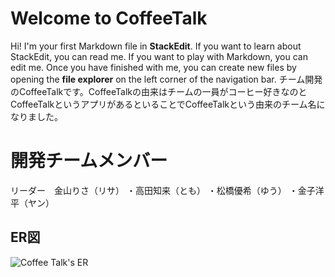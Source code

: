 # Welcome to CoffeeTalk

Hi! I'm your first Markdown file in **StackEdit**. If you want to learn about StackEdit, you can read me. If you want to play with Markdown, you can edit me. Once you have finished with me, you can create new files by opening the **file explorer** on the left corner of the navigation bar.
チーム開発のCoffeeTalkです。CoffeeTalkの由来はチームの一員がコーヒー好きなのとCoffeeTalkというアプリがあるといることでCoffeeTalkという由来のチーム名になりました。

# 開発チームメンバー
リーダー　金山りさ（リサ）
				・高田知来（とも）
				・松橋優希（ゆう）
				・金子洋平（ヤン）
## ER図
![Coffee Talk's ER](https://user-images.githubusercontent.com/85179281/130900600-932b6cc0-e9b6-4170-b045-497c24887fc0.png)
